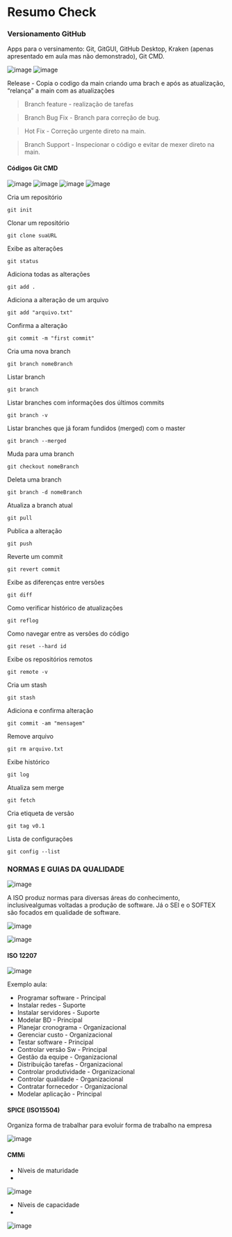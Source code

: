 # Resumo Check 

### Versionamento GitHub

Apps para o versinamento: Git, GitGUI, GitHub Desktop, Kraken (apenas apresentado em aula mas não demonstrado), Git CMD.

![image](https://user-images.githubusercontent.com/82169520/232491747-4cf34099-9eea-4c2f-80b2-1df19acc3d9d.png)
![image](https://user-images.githubusercontent.com/82169520/232491804-db1f4e4e-753b-4898-8dd7-e9efd6957e9b.png)

Release - Copia o codigo da main criando uma brach e após as atualização, “relança” a main com as atualizações

> Branch feature - realização de tarefas

> Branch Bug Fix - Branch para correção de bug.

> Hot Fix - Correção urgente direto na main.

> Branch Support - Inspecionar o código e evitar de mexer direto na main.

#### Códigos Git CMD 

![image](https://user-images.githubusercontent.com/82169520/232492235-91cdeae0-51e6-4055-adb2-dfe18dd08bcf.png)
![image](https://user-images.githubusercontent.com/82169520/232492275-3d52f0fb-7358-4924-8fb2-15ea7bb6a269.png)
![image](https://user-images.githubusercontent.com/82169520/232492317-07788484-96a4-4451-ab8a-c0b6099ae792.png)
![image](https://user-images.githubusercontent.com/82169520/232492362-99afc9d8-c73e-4818-a8a7-67203e2e9cfa.png)


Cria um repositório
```
git init
```

Clonar um repositório
```
git clone suaURL
```

Exibe as alterações
```
git status
```

Adiciona todas as alterações
```
git add .
```

Adiciona a alteração de um arquivo
```
git add "arquivo.txt"
```

Confirma a alteração
```
git commit -m "first commit"
```

Cria uma nova branch
```
git branch nomeBranch
```

Listar branch
```
git branch
```

Listar branches com informações dos últimos commits
```
git branch -v
```

Listar branches que já foram fundidos (merged) com o master
```
git branch --merged
```

Muda para uma branch
```
git checkout nomeBranch
```

Deleta uma branch
```
git branch -d nomeBranch
```

Atualiza a branch atual
```
git pull
```

Publica a alteração
```
git push
```

Reverte um commit
```
git revert commit
```

Exibe as diferenças entre versões
```
git diff
```

Como verificar histórico de atualizações
```
git reflog
```

Como navegar entre as versões do código
```
git reset --hard id
```

Exibe os repositórios remotos
```
git remote -v
```

Cria um stash
```
git stash
```

Adiciona e confirma alteração
```
git commit -am "mensagem"
```

Remove arquivo
```
git rm arquivo.txt
```

Exibe histórico
```
git log
```

Atualiza sem merge
```
git fetch
```

Cria etiqueta de versão
```
git tag v0.1
```

Lista de configurações
```
git config --list
```

### NORMAS E GUIAS DA QUALIDADE

![image](https://user-images.githubusercontent.com/82169520/232515140-cda223c1-ea77-4f31-83ba-89d1f395e3b9.png)

A ISO produz normas para diversas áreas do conhecimento, inclusivealgumas voltadas a produção de software.
Já o SEI e o SOFTEX são focados em qualidade de software.

![image](https://user-images.githubusercontent.com/82169520/232515330-ee20af6a-b98e-4f72-996b-271def1f27a5.png)

![image](https://user-images.githubusercontent.com/82169520/232515903-ed9fa1ba-2092-497f-8e5b-b406a9de1534.png)

#### ISO 12207

![image](https://user-images.githubusercontent.com/82169520/232517017-c7b16851-0881-484a-9a33-1b1a7d529137.png)

Exemplo aula:

- Programar software - Principal
- Instalar redes - Suporte
- Instalar servidores - Suporte
- Modelar BD - Principal
- Planejar cronograma - Organizacional 
- Gerenciar custo - Organizacional 
- Testar software - Principal
- Controlar versão Sw - Principal
- Gestão da equipe - Organizacional 
- Distribuição tarefas - Organizacional 
- Controlar produtividade - Organizacional 
- Controlar qualidade - Organizacional
- Contratar fornecedor - Organizacional 
- Modelar aplicação - Principal

#### SPICE (ISO15504)

Organiza forma de trabalhar para evoluir forma de trabalho na empresa

![image](https://user-images.githubusercontent.com/82169520/232519028-005d8f6b-a0f6-41bd-864a-a564206a758b.png)


#### CMMi

* Níveis de maturidade
* 
![image](https://user-images.githubusercontent.com/82169520/232522218-9784f065-96b5-41d6-a36c-6befa46b64b7.png)

* Níveis de capacidade
* 
![image](https://user-images.githubusercontent.com/82169520/232522301-d95adaf5-4aeb-414c-8a63-c6d7f078b7b9.png)

